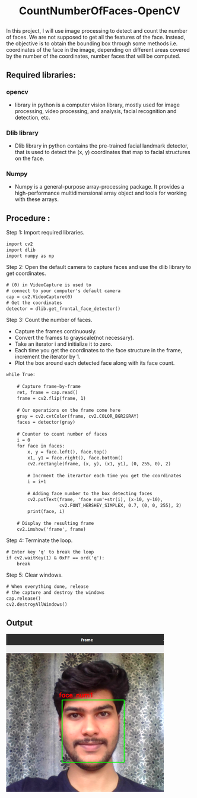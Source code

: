 <h1><p align="center">  CountNumberOfFaces-OpenCV  <p/></h1>

In this project, I will use image processing to detect and count the number of faces. We are not supposed to get all the features of the face. Instead, the objective is to obtain the bounding box through some methods i.e. coordinates of the face in the image, depending on different areas covered by the number of the coordinates, number faces that will be computed.


## Required libraries:
### opencv 
- library in python is a computer vision library, mostly used for image processing, video processing, and analysis, facial recognition and detection, etc.
### Dlib library 
- Dlib library in python contains the pre-trained facial landmark detector, that is used to detect the (x, y) coordinates that map to facial structures on the face.
### Numpy 
- Numpy is a general-purpose array-processing package. It provides a high-performance multidimensional array object and tools for working with these arrays.

## Procedure : 
Step 1: Import required libraries. 
```
import cv2
import dlib
import numpy as np
```

Step 2: Open the default camera to capture faces and use the dlib library to get coordinates.
```
# (0) in VideoCapture is used to
# connect to your computer's default camera
cap = cv2.VideoCapture(0)
# Get the coordinates
detector = dlib.get_frontal_face_detector()

```

Step 3: Count the number of faces.
 - Capture the frames continuously.
 - Convert the frames to grayscale(not necessary).
 - Take an iterator i and initialize it to zero.
 - Each time you get the coordinates to the face structure in the frame, increment the iterator by 1.
 - Plot the box around each detected face along with its face count.
```
while True:

	# Capture frame-by-frame
	ret, frame = cap.read()
	frame = cv2.flip(frame, 1)

	# Our operations on the frame come here
	gray = cv2.cvtColor(frame, cv2.COLOR_BGR2GRAY)
	faces = detector(gray)

	# Counter to count number of faces
	i = 0
	for face in faces:
		x, y = face.left(), face.top()
		x1, y1 = face.right(), face.bottom()
		cv2.rectangle(frame, (x, y), (x1, y1), (0, 255, 0), 2)

		# Incrment the iterartor each time you get the coordinates
		i = i+1

		# Adding face number to the box detecting faces
		cv2.putText(frame, 'face num'+str(i), (x-10, y-10),
					cv2.FONT_HERSHEY_SIMPLEX, 0.7, (0, 0, 255), 2)
		print(face, i)

	# Display the resulting frame
	cv2.imshow('frame', frame)
```

Step 4: Terminate the loop.
``` 
# Enter key 'q' to break the loop
if cv2.waitKey(1) & 0xFF == ord('q'):
	break
```
Step 5: Clear windows.
```
# When everything done, release
# the capture and destroy the windows
cap.release()
cv2.destroyAllWindows()
```

## Output 


  
  <img src="https://github.com/akrish4/CountNumberOfFaces-OpenCV/blob/main/image/image1.png" width="425"/>  
